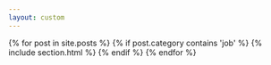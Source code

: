 ```yaml
---
layout: custom
---
```


{% for post in site.posts %}
    {% if post.category contains 'job' %}
{% include section.html %}
    {% endif %}
{% endfor %}
